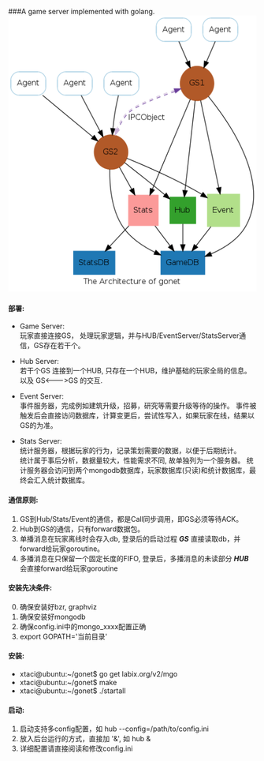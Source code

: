 ###A game server implemented with golang.
![Architecture](/doc/arch.png)

#### 部署:     
* Game Server:  
玩家直接连接GS， 处理玩家逻辑，并与HUB/EventServer/StatsServer通信，GS存在若干个。     
  
* Hub Server:  
若干个GS 连接到一个HUB, 只存在一个HUB，维护基础的玩家全局的信息。以及 GS<--->GS 的交互.  
    
* Event Server:  
事件服务器，完成例如建筑升级，招募，研究等需要升级等待的操作。
事件被触发后会直接访问数据库，计算变更后，尝试性写入，如果玩家在线，结果以GS的为准。

* Stats Server:     
统计服务器，根据玩家的行为，记录策划需要的数据，以便于后期统计。     
统计属于事后分析，数据量较大，性能需求不同, 故单独列为一个服务器。
统计服务器会访问到两个mongodb数据库，玩家数据库(只读)和统计数据库，最终会汇入统计数据库。

#### 通信原则:     
1.  GS到Hub/Stats/Event的通信，都是Call同步调用，即GS必须等待ACK。         
2.  Hub到GS的通信，只有forward数据包。       
3.  单播消息在玩家离线时会存入db, 登录后的启动过程 ___GS___ 直接读取db，并forward给玩家goroutine。
4.  多播消息在只保留一个固定长度的FIFO, 登录后，多播消息的未读部分 ___HUB___ 会直接forward给玩家goroutine

#### 安装先决条件:
0. 确保安装好bzr, graphviz
1. 确保安装好mongodb
2. 确保config.ini中的mongo_xxxx配置正确
3. export GOPATH='当前目录'

#### 安装:
* xtaci@ubuntu:~/gonet$ go get labix.org/v2/mgo      
* xtaci@ubuntu:~/gonet$ make    
* xtaci@ubuntu:~/gonet$ ./startall  

#### 启动:
1. 启动支持多config配置，如 hub --config=/path/to/config.ini
2. 放入后台运行的方式，直接加 '&', 如  hub &
3. 详细配置请直接阅读和修改config.ini
